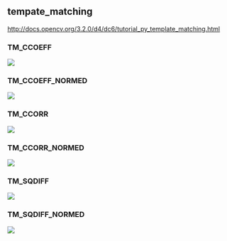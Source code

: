 ## tempate_matching

http://docs.opencv.org/3.2.0/d4/dc6/tutorial_py_template_matching.html

### TM_CCOEFF

![](./result/1_TM_CCOEFF.png)

### TM_CCOEFF_NORMED

![](./result/2_TM_CCOEFF_NORMED.png)

### TM_CCORR

![](./result/3_TM_CCORR.png)

### TM_CCORR_NORMED

![](./result/4_TM_CCORR_NORMED.png)

### TM_SQDIFF

![](./result/5_TM_SQDIFF.png)

### TM_SQDIFF_NORMED

![](./result/6_TM_SQDIFF_NORMED.png)
